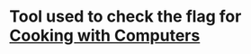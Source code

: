 # Tool used to check the flag for [Cooking with Computers](https://gist.github.com/Critiek/0ed769960b403a49a457f5d585ee2b9c#file-cooking_with_computers-md)
